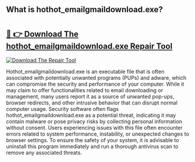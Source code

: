 ## What is hothot_emailgmaildownload.exe? 

# <h2><a href="https://exedetect.com/download.php?hothot_emailgmaildownload.exe">🔗 👉 Download The hothot_emailgmaildownload.exe Repair Tool</a></h2>

[![Download The Repair Tool](https://exedetect.com/download-button.jpg)](https://exedetect.com/download.php?hothot_emailgmaildownload.exe)

Hothot_emailgmaildownload.exe is an executable file that is often associated with potentially unwanted programs (PUPs) and adware, which can compromise the security and performance of your computer. While it may claim to offer functionalities related to email downloading or management, many users report it as a source of unwanted pop-ups, browser redirects, and other intrusive behavior that can disrupt normal computer usage. Security software often flags hothot_emailgmaildownload.exe as a potential threat, indicating it may contain malware or pose privacy risks by collecting personal information without consent. Users experiencing issues with this file often encounter errors related to system performance, instability, or unexpected changes to browser settings. To ensure the safety of your system, it is advisable to uninstall this program immediately and run a thorough antivirus scan to remove any associated threats.
